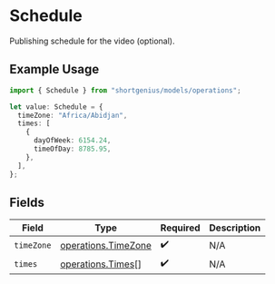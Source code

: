 # Schedule

Publishing schedule for the video (optional).

## Example Usage

```typescript
import { Schedule } from "shortgenius/models/operations";

let value: Schedule = {
  timeZone: "Africa/Abidjan",
  times: [
    {
      dayOfWeek: 6154.24,
      timeOfDay: 8785.95,
    },
  ],
};
```

## Fields

| Field                                                      | Type                                                       | Required                                                   | Description                                                |
| ---------------------------------------------------------- | ---------------------------------------------------------- | ---------------------------------------------------------- | ---------------------------------------------------------- |
| `timeZone`                                                 | [operations.TimeZone](../../models/operations/timezone.md) | :heavy_check_mark:                                         | N/A                                                        |
| `times`                                                    | [operations.Times](../../models/operations/times.md)[]     | :heavy_check_mark:                                         | N/A                                                        |